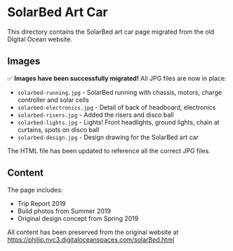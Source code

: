 # SolarBed Art Car

This directory contains the SolarBed art car page migrated from the old Digital Ocean website.

## Images

✅ **Images have been successfully migrated!** All JPG files are now in place:

- `solarbed-running.jpg` - SolarBed running with chassis, motors, charge controller and solar cells
- `solarbed-electronics.jpg` - Detail of back of headboard, electronics
- `solarbed-risers.jpg` - Added the risers and disco ball
- `solarbed-lights.jpg` - Lights! Front headlights, ground lights, chain at curtains, spots on disco ball
- `solarbed-design.jpg` - Design drawing for the SolarBed art car

The HTML file has been updated to reference all the correct JPG files.

## Content

The page includes:
- Trip Report 2019
- Build photos from Summer 2019
- Original design concept from Spring 2019

All content has been preserved from the original website at https://philip.nyc3.digitaloceanspaces.com/solarBed.html
